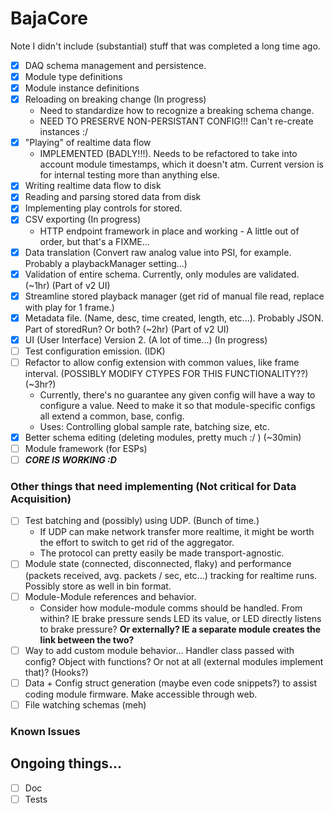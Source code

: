 # BajaCore

Note I didn't include (substantial) stuff that was completed a long time ago.

- [x] DAQ schema management and persistence.
- [x] Module type definitions
- [x] Module instance definitions
- [x] Reloading on breaking change (In progress)
    - Need to standardize how to recognize a breaking schema change.
    - NEED TO PRESERVE NON-PERSISTANT CONFIG!!! Can't re-create instances :/
- [x] "Playing" of realtime data flow
    - IMPLEMENTED (BADLY!!!). Needs to be refactored to take into account module timestamps, which it doesn't atm.
      Current version is for internal testing more than anything else.
- [x] Writing realtime data flow to disk
- [x] Reading and parsing stored data from disk
- [x] Implementing play controls for stored.
- [x] CSV exporting (In progress)
    - HTTP endpoint framework in place and working - A little out of order, but that's a FIXME...
- [x] Data translation (Convert raw analog value into PSI, for example. Probably a playbackManager setting...)
- [x] Validation of entire schema. Currently, only modules are validated. (~1hr) (Part of v2 UI)
- [x] Streamline stored playback manager (get rid of manual file read, replace with play for 1 frame.)
- [x] Metadata file. (Name, desc, time created, length, etc...). Probably JSON. Part of storedRun? Or both? (~2hr) (Part of v2 UI)
- [x] UI (User Interface) Version 2. (A lot of time...) (In progress)
- [ ] Test configuration emission. (IDK)
- [ ] Refactor to allow config extension with common values, like frame interval. (POSSIBLY MODIFY CTYPES FOR THIS FUNCTIONALITY??) (~3hr?)
  - Currently, there's no guarantee any given config will have a way to configure a value. Need to make it so that module-specific configs all extend a common, base, config.
  - Uses: Controlling global sample rate, batching size, etc.
- [x] Better schema editing (deleting modules, pretty much :/ ) (~30min)
- [ ] Module framework (for ESPs)
- [ ] ___CORE IS WORKING :D___

### Other things that need implementing (Not critical for Data Acquisition)
- [ ] Test batching and (possibly) using UDP. (Bunch of time.)
  - If UDP can make network transfer more realtime, it might be worth the effort to switch to get rid of the aggregator.
  - The protocol can pretty easily be made transport-agnostic.
- [ ] Module state (connected, disconnected, flaky) and performance (packets received, avg. packets / sec, etc...)
  tracking for realtime runs. Possibly store as well in bin format.
- [ ] Module-Module references and behavior. 
  - Consider how module-module comms should be handled. From within? IE brake pressure sends LED its value, or LED directly listens to brake pressure? __Or externally? IE a separate module creates the link between the two?__
- [ ] Way to add custom module behavior... Handler class passed with config? Object with functions? Or not at all (external modules implement that)? (Hooks?)
- [ ] Data + Config struct generation (maybe even code snippets?) to assist coding module firmware. Make accessible through web.
- [ ] File watching schemas (meh)

### Known Issues

## Ongoing things...

- [ ] Doc
- [ ] Tests
